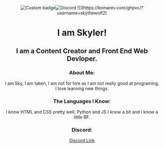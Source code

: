 <div align="center">
<img alt="Custom badge" src="https://img.shields.io/endpoint?color=yellow&style=flat-square&url=https%3A%2F%2Fpronoundb.org%2Fshields%2F60b50e3e4e65bb4422b203bf"><img alt="Discord" src="https://img.shields.io/discord/590639480239554560"> ![](https://komarev.com/ghpvc/?username=skythewolf2)
<div>
<h1 align="center">I am Skyler!</h1>
<h2 align="center">I am a Content Creator and Front End Web Devloper.</h2>

<div align="center">
<h3>About Me:</h3>
<p>I am Sky, I am taken, I am not for hire as I am not really good at programing, I love learning new things.</p>

<h3>The Languages I Know:</h3>
<p> I know HTML and CSS pretty well, Python and JS I know a bit and I know a little BF.</p>

<h3>Discord:</h3> 
<a class="button" href="https://discord.gg/6Nnz64w">Discord Link</a>
<div>
